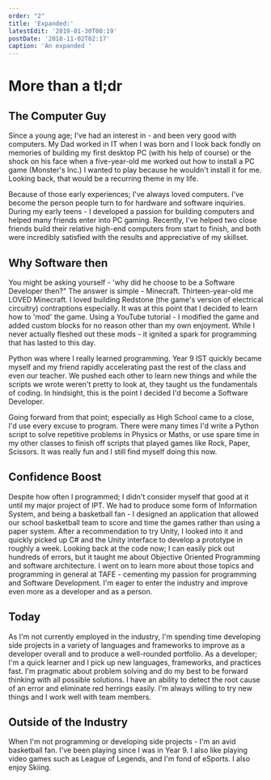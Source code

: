 ```yaml
---
order: "2"
title: 'Expanded:'
latestEdit: '2019-01-30T00:19'
postDate: '2018-11-02T02:17'
caption: 'An expanded '
---
```


# More than a tl;dr

## The Computer Guy

Since a young age; I've had an interest in - and been very good with computers. My Dad worked in IT when I was born and I look back fondly on memories of building my first desktop PC (with his help of course) or the shock on his face when a five-year-old me worked out how to install a PC game (Monster's Inc.) I wanted to play because he wouldn't install it for me. Looking back, that would be a recurring theme in my life.

Because of those early experiences; I've always loved computers. I've become the person people turn to for hardware and software inquiries. During my early teens - I developed a passion for building computers and helped many friends enter into PC gaming. Recently, I've helped two close friends build their relative high-end computers from start to finish, and both were incredibly satisfied with the results and appreciative of my skillset.

## Why Software then

You might be asking yourself - 'why did he choose to be a Software Developer then?" The answer is simple - Minecraft. Thirteen-year-old me LOVED Minecraft. I loved building Redstone (the game's version of electrical circuitry) contraptions especially. It was at this point that I decided to learn how to 'mod' the game. Using a YouTube tutorial - I modified the game and added custom blocks for no reason other than my own enjoyment. While I never actually fleshed out these mods - it ignited a spark for programming that has lasted to this day.

Python was where I really learned programming. Year 9 IST quickly became myself and my friend rapidly accelerating past the rest of the class and even our teacher. We pushed each other to learn new things and while the scripts we wrote weren't pretty to look at, they taught us the fundamentals of coding. In hindsight, this is the point I decided I'd become a Software Developer.

Going forward from that point; especially as High School came to a close, I'd use every excuse to program. There were many times I'd write a Python script to solve repetitive problems in Physics or Maths, or use spare time in my other classes to finish off scripts that played games like Rock, Paper, Scissors. It was really fun and I still find myself doing this now.

## Confidence Boost

Despite how often I programmed; I didn't consider myself that good at it until my major project of IPT. We had to produce some form of Information System, and being a basketball fan - I designed an application that allowed our school basketball team to score and time the games rather than using a paper system. After a recommendation to try Unity, I looked into it and quickly picked up C# and the Unity interface to develop a prototype in roughly a week. Looking back at the code now; I can easily pick out hundreds of errors, but it taught me about Objective Oriented Programming and software architecture. I went on to learn more about those topics and programming in general at TAFE - cementing my passion for programming and Software Development. I'm eager to enter the industry and improve even more as a developer and as a person.

## Today

As I'm not currently employed in the industry, I'm spending time developing side projects in a variety of languages and frameworks to improve as a developer overall and to produce a well-rounded portfolio. As a developer; I'm a quick learner and I pick up new languages, frameworks, and practices fast. I'm pragmatic about problem solving and do my best to be forward thinking with all possible solutions. I have an ability to detect the root cause of an error and eliminate red herrings easily. I'm always willing to try new things and I work well with team members.

## Outside of the Industry

When I'm not programming or developing side projects - I'm an avid basketball fan. I've been playing since I was in Year 9. I also like playing video games such as League of Legends, and I'm fond of eSports. I also enjoy Skiing.